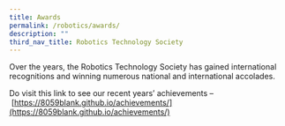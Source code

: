 ```yaml
---
title: Awards
permalink: /robotics/awards/
description: ""
third_nav_title: Robotics Technology Society
---
```

Over the years, the Robotics Technology Society has gained international recognitions and winning numerous national and international accolades.

Do visit this link to see our recent years’ achievements – [https://8059blank.github.io/achievements/](https://8059blank.github.io/achievements/)